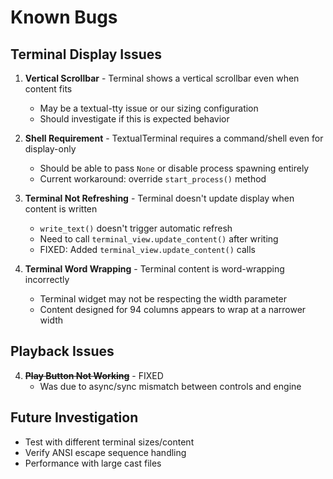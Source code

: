 # Known Bugs

## Terminal Display Issues

1. **Vertical Scrollbar** - Terminal shows a vertical scrollbar even when content fits
   - May be a textual-tty issue or our sizing configuration
   - Should investigate if this is expected behavior

2. **Shell Requirement** - TextualTerminal requires a command/shell even for display-only
   - Should be able to pass `None` or disable process spawning entirely
   - Current workaround: override `start_process()` method

3. **Terminal Not Refreshing** - Terminal doesn't update display when content is written
   - `write_text()` doesn't trigger automatic refresh
   - Need to call `terminal_view.update_content()` after writing
   - FIXED: Added `terminal_view.update_content()` calls

4. **Terminal Word Wrapping** - Terminal content is word-wrapping incorrectly
   - Terminal widget may not be respecting the width parameter
   - Content designed for 94 columns appears to wrap at a narrower width

## Playback Issues

4. **~~Play Button Not Working~~** - FIXED
   - Was due to async/sync mismatch between controls and engine

## Future Investigation

- Test with different terminal sizes/content
- Verify ANSI escape sequence handling
- Performance with large cast files